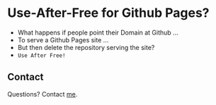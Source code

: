 # Use-After-Free for Github Pages?

* What happens if people point their Domain at Github ...
* To serve a Github Pages site ...
* But then delete the repository serving the site?
* `Use After Free!`



## Contact

Questions? Contact [me](https://github.com/stefan2904).
